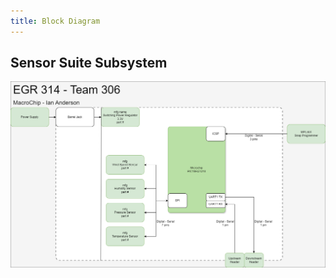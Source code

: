 ```yaml
---
title: Block Diagram
---
```


## Sensor Suite Subsystem

![Block Diagram](./assets/images/Block01.png)
